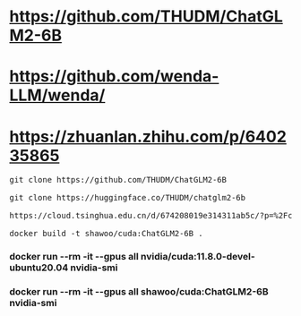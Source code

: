 # https://github.com/THUDM/ChatGLM2-6B
# https://github.com/wenda-LLM/wenda/
# https://zhuanlan.zhihu.com/p/640235865
<pre>
git clone https://github.com/THUDM/ChatGLM2-6B

git clone https://huggingface.co/THUDM/chatglm2-6b

https://cloud.tsinghua.edu.cn/d/674208019e314311ab5c/?p=%2Fchatglm2-6b&mode=list

docker build -t shawoo/cuda:ChatGLM2-6B .
</pre>

### docker run --rm -it --gpus all nvidia/cuda:11.8.0-devel-ubuntu20.04 nvidia-smi
### docker run --rm -it --gpus all shawoo/cuda:ChatGLM2-6B nvidia-smi
